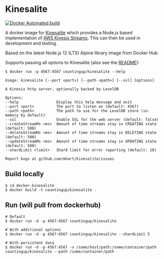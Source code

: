 # Kinesalite

[![Docker Automated build](https://img.shields.io/docker/build/countingup/kinesalite.svg)](https://hub.docker.com/r/countingup/kinesalite/builds/)

A docker image for [Kinesalite](https://github.com/mhart/kinesalite) which provides a Node.js based implementation of [AWS Kinesis Streams](https://aws.amazon.com/kinesis/streams/). This can then be used in development and testing.

Based on the latest Node.js 12 (LTS) Alpine library image from Docker Hub.

Supports passing all options to Kinesalite (also see the [README](https://github.com/mhart/kinesalite/blob/master/README.md)):

```
$ docker run -p 4567:4567 countingup/kinesalite --help

Usage: kinesalite [--port <port>] [--path <path>] [--ssl] [options]

A Kinesis http server, optionally backed by LevelDB

Options:
--help                 Display this help message and exit
--port <port>          The port to listen on (default: 4567)
--path <path>          The path to use for the LevelDB store (in-memory by default)
--ssl                  Enable SSL for the web server (default: false)
--createStreamMs <ms>  Amount of time streams stay in CREATING state (default: 500)
--deleteStreamMs <ms>  Amount of time streams stay in DELETING state (default: 500)
--updateStreamMs <ms>  Amount of time streams stay in UPDATING state (default: 500)
--shardLimit <limit>   Shard limit for error reporting (default: 10)

Report bugs at github.com/mhart/kinesalite/issues
```

## Build locally

```
$ cd docker-kinesalite
$ docker build -t countingup/kinesalite .
```

## Run (will pull from dockerhub)

```
# Default
$ docker run -d -p 4567:4567 countingup/kinesalite

# With additional options
$ docker run -d -p 4567:4567 countingup/kinesalite --shardLimit 5

# With persistent data
$ docker run -d -p 4567:4567 -v /some/host/path:/some/container/path countingup/kinesalite --path /some/container/path
```
